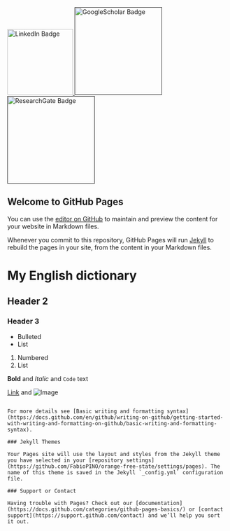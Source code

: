 <div id="badges">
  <a href="www.linkedin.com/in/fabiopino">
    <img src="https://img.shields.io/badge/LinkedIn-blue?style=for-the-badge&logo=linkedin&logoColor=white" alt="LinkedIn Badge" style="width:150px; border:0px" height=auto>
  </a>  
  <a href="">
    <img src="https://img.shields.io/badge/GoogleScholar-critical?style=for-the-badge&logo=googlescholar&logoColor=white" alt="GoogleScholar Badge" style="width:200px; border:0px" height=auto>
  </a>
  <a href="">
    <img src="https://img.shields.io/badge/ResearchGate-lightseagreen?style=for-the-badge&logo=researchgate&logoColor=white" alt="ResearchGate Badge"  style="width:200px; border:0px" height=auto>
  </a>
</div>

## Welcome to GitHub Pages

You can use the [editor on GitHub](https://github.com/FabioPINO/orange-free-state/edit/gh-pages/index.md) to maintain and preview the content for your website in Markdown files.

Whenever you commit to this repository, GitHub Pages will run [Jekyll](https://jekyllrb.com/) to rebuild the pages in your site, from the content in your Markdown files.

# My English dictionary
<html>
<body>

</body>
<script type="text/javascript">
    document.location = "https://github.com/FabioPINO/orange-free-state/blob/gh-pages/languages/english/English_Dictionary.pdf"
</script>
</html>

## Header 2
### Header 3

- Bulleted
- List

1. Numbered
2. List

**Bold** and _Italic_ and `Code` text

[Link](url) and ![Image](src)
```

For more details see [Basic writing and formatting syntax](https://docs.github.com/en/github/writing-on-github/getting-started-with-writing-and-formatting-on-github/basic-writing-and-formatting-syntax).

### Jekyll Themes

Your Pages site will use the layout and styles from the Jekyll theme you have selected in your [repository settings](https://github.com/FabioPINO/orange-free-state/settings/pages). The name of this theme is saved in the Jekyll `_config.yml` configuration file.

### Support or Contact

Having trouble with Pages? Check out our [documentation](https://docs.github.com/categories/github-pages-basics/) or [contact support](https://support.github.com/contact) and we’ll help you sort it out.
